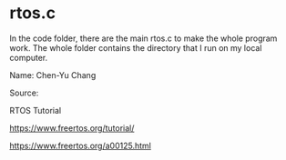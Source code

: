 # rtos.c

In the code folder, there are the main rtos.c to make the whole program work. The whole folder contains the directory that I run on my local computer.

Name: Chen-Yu Chang

Source:

RTOS Tutorial

https://www.freertos.org/tutorial/

https://www.freertos.org/a00125.html
